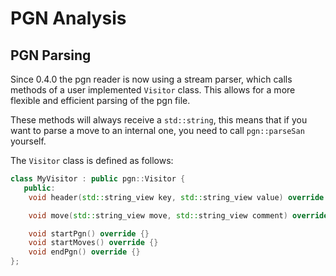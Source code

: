 # PGN Analysis

## PGN Parsing

Since 0.4.0 the pgn reader is now using a stream parser, which calls methods of a user implemented `Visitor` class. This allows for a more flexible and efficient parsing of the pgn file.

These methods will always receive a `std::string`, this means that if you want to parse a move to
an internal one, you need to call `pgn::parseSan` yourself.

The `Visitor` class is defined as follows:

```c++
class MyVisitor : public pgn::Visitor {
   public:
    void header(std::string_view key, std::string_view value) override {}

    void move(std::string_view move, std::string_view comment) override {}

    void startPgn() override {}
    void startMoves() override {}
    void endPgn() override {}
};
```
